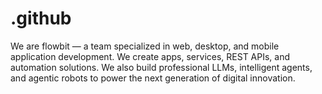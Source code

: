 # .github
We are flowbit — a team specialized in web, desktop, and mobile application development. We create apps, services, REST APIs, and automation solutions. We also build professional LLMs, intelligent agents, and agentic robots to power the next generation of digital innovation. 
